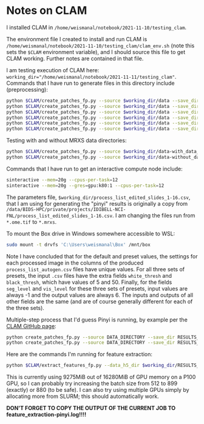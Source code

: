# Notes on CLAM

I installed CLAM in `/home/weismanal/notebook/2021-11-10/testing_clam`.

The environment file I created to install and run CLAM is `/home/weismanal/notebook/2021-11-10/testing_clam/clam_env.sh` (note this sets the `$CLAM` environment variable), and I should source this file to get CLAM working. Further notes are contained in that file.

I am testing execution of CLAM here: `working_dir="/home/weismanal/notebook/2021-11-11/testing_clam"`. Commands that I have run to generate files in this directory include (preprocessing):

```bash
python $CLAM/create_patches_fp.py --source $working_dir/data --save_dir $working_dir/results/default       --patch_size 256                                                                         --seg --patch --stitch 2>&1 | tee $working_dir/logs/preprocessing-default.log
python $CLAM/create_patches_fp.py --source $working_dir/data --save_dir $working_dir/results/bwh_biopsy    --patch_size 256 --preset       $CLAM/presets/bwh_biopsy.csv                             --seg --patch --stitch 2>&1 | tee $working_dir/logs/preprocessing-bwh_biopsy.log
python $CLAM/create_patches_fp.py --source $working_dir/data --save_dir $working_dir/results/bwh_resection --patch_size 256 --preset       $CLAM/presets/bwh_resection.csv                          --seg --patch --stitch 2>&1 | tee $working_dir/logs/preprocessing-bwh_resection.log
python $CLAM/create_patches_fp.py --source $working_dir/data --save_dir $working_dir/results/tcga          --patch_size 256 --preset       $CLAM/presets/tcga.csv                                   --seg --patch --stitch 2>&1 | tee $working_dir/logs/preprocessing-tcga.log
python $CLAM/create_patches_fp.py --source $working_dir/data --save_dir $working_dir/results/pinyi         --patch_size 256 --process_list $working_dir/inputs/process_list-preprocessing-pinyi.csv --seg --patch --stitch 2>&1 | tee $working_dir/logs/preprocessing-pinyi.log
python $CLAM/create_patches_fp.py --source $working_dir/data --save_dir $working_dir/results/pinyi-median  --patch_size 256 --preset       $working_dir/inputs/preprocessing-pinyi-median.csv       --seg --patch --stitch 2>&1 | tee $working_dir/logs/preprocessing-pinyi-median.log
```

Testing with and without MRXS data directories:

```bash
python $CLAM/create_patches_fp.py --source $working_dir/data-with_data_dirs    --save_dir $working_dir/results/with_data_dirs    --patch_size 256 --process_list $working_dir/inputs/first_five.csv --seg --patch --stitch 2>&1 | tee $working_dir/logs/preprocessing-with_data_dirs.log
python $CLAM/create_patches_fp.py --source $working_dir/data-without_data_dirs --save_dir $working_dir/results/without_data_dirs --patch_size 256 --process_list $working_dir/inputs/first_five.csv --seg --patch --stitch 2>&1 | tee $working_dir/logs/preprocessing-without_data_dirs.log
```

Commands that I have run to get an interactive compute node include:

```bash
sinteractive --mem=20g --cpus-per-task=12
sinteractive --mem=20g --gres=gpu:k80:1 --cpus-per-task=12
```

The parameters file, `$working_dir/process_list_edited_slides_1-16.csv`, that I am using for generating the "pinyi" results is originally a copy from `/data/BIDS-HPC/private/projects/IDIBELL-NCI-FNL/process_list_edited_slides_1-16.csv`. I am changing the files run from `*.ome.tif` to `*.mrxs`.

To mount the Box drive in Windows somewhere accessible to WSL:

```bash
sudo mount -t drvfs 'C:\Users\weismanal\Box' /mnt/box
```

Note I have concluded that for the default and preset values, the settings for each processed image in the columns of the produced `process_list_autogen.csv` files have unique values. For all three sets of presets, the input `.csv` files have the extra fields `white_thresh` and `black_thresh`, which have values of 5 and 50. Finally, for the fields `seg_level` and `vis_level` for these three sets of presets, input values are always -1 and the output values are always 6. The inputs and outputs of all other fields are the same (and are of course generally different for each of the three sets).

Multiple-step process that I'd guess Pinyi is running, by example per the [CLAM GitHub page](https://github.com/mahmoodlab/CLAM):

```bash
python create_patches_fp.py --source DATA_DIRECTORY --save_dir RESULTS_DIRECTORY --patch_size 256 --seg --process_list process_list_edited.csv                   # segmentation only using specific parameters
python create_patches_fp.py --source DATA_DIRECTORY --save_dir RESULTS_DIRECTORY --patch_size 256 --seg --process_list process_list_edited.csv --patch --stitch  # subsequent entire workflow, i.e., segmentation, patching, and stitching; same set of commands as I ran above
```

Here are the commands I'm running for feature extraction:

```bash
python $CLAM/extract_features_fp.py --data_h5_dir $working_dir/RESULTS_DIRECTORY-pinyi --data_slide_dir $working_dir/DATA_DIRECTORY --csv_path $working_dir/RESULTS_DIRECTORY-pinyi/process_list-feature_extraction.csv --feat_dir $working_dir/RESULTS_DIRECTORY-pinyi/features --batch_size 512 --slide_ext .mrxs 2>&1 | tee feature_extraction-pinyi.log
```

This is currently using 9275MiB out of 16280MiB of GPU memory on a P100 GPU, so I can probably try increasing the batch size from 512 to 899 (exactly) or 880 (to be safe). I can also try using multiple GPUs simply by allocating more from SLURM; this should automatically work.

**DON'T FORGET TO COPY THE OUTPUT OF THE CURRENT JOB TO feature_extraction-pinyi.log!!!!**
